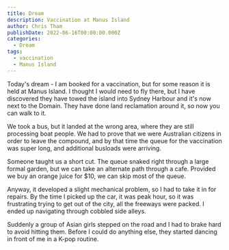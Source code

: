 ```yaml
---
title: Dream
description: Vaccination at Manus Island
author: Chris Tham
publishDate: 2022-06-16T00:00:00.000Z
categories:
  - Dream
tags:
  - vaccination
  - Manus Island
---
```


Today's dream - I am booked for a vaccination, but for some reason it is held at Manus Island. I thought I would need to fly there, but I have discovered they have towed the island into Sydney Harbour and it's now next to the Domain. They have done land reclamation around it, so now you can walk to it.

We took a bus, but it landed at the wrong area, where they are still processing boat people. We had to prove that we were Australian citizens in order to leave the compound, and by that time the queue for the vaccination was super long, and additional busloads were arriving.

Someone taught us a short cut. The queue snaked right through a large formal garden, but we can take an alternate path through a cafe. Provided we buy an orange juice for $10, we can skip most of the queue.

Anyway, it developed a slight mechanical problem, so I had to take it in for repairs. By the time I picked up the car, it was peak hour, so it was frustrating trying to get out of the city, all the freeways were packed. I ended up navigating through cobbled side alleys.

Suddenly a group of Asian girls stepped on the road and I had to brake hard to avoid hitting them. Before I could do anything else, they started dancing in front of me in a K-pop routine.
